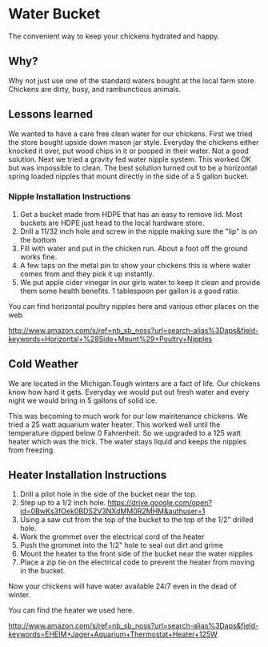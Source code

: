 # Water Bucket #

The convenient way to keep your chickens hydrated and happy.

## Why? ##

Why not just use one of the standard waters bought at the local farm store.
Chickens are dirty, busy, and rambunctious animals.

## Lessons learned ##

We wanted to have a care free clean water for our chickens. First we tried the store bought upside down mason jar style. Everyday the chickens either knocked it over, put wood chips in it or pooped in their water. Not a good solution. Next we tried a gravity fed water nipple system. This worked OK but was impossible to clean. The best solution turned out to be a horizontal spring loaded nipples that mount directly in the side of a 5 gallon bucket.

### Nipple Installation Instructions ###

  1. Get a bucket made from HDPE that has an easy to remove lid. Most buckets are HDPE just head to the local hardware store.
  1. Drill a 11/32 inch hole and screw in the nipple making sure the "lip" is on the bottom
  1. Fill with water and put in the chicken run. About a foot off the ground works fine.
  1. A few taps on the metal pin to show your chickens this is where water comes from and they pick it up instantly.
  1. We put apple cider vinegar in our girls water to keep it clean and provide them some health benefits. 1 tablespoon per gallon is a good ratio.

You can find horizontal poultry nipples here and various other places on the web

http://www.amazon.com/s/ref=nb_sb_noss?url=search-alias%3Daps&field-keywords=Horizontal+%28Side+Mount%29+Poultry+Nipples



## Cold Weather ##
We are located in the Michigan.Tough winters are a fact of life. Our chickens know how hard it gets. Everyday we would put out fresh water and every night we would bring in 5 gallons of solid ice.

This was becoming to much work for our low maintenance chickens. We tried a 25 watt aquarium water heater. This worked well until the temperature dipped below 0 Fahrenheit. So we upgraded to a 125 watt heater which was the trick. The water stays liquid and keeps the nipples from freezing.

## Heater Installation Instructions ##

  1. Drill a pilot hole in the side of the bucket near the top.
  1. Step up to a 1/2 inch hole.
https://drive.google.com/open?id=0BwKs3fOek0BDS2V3NXdMM0R2MHM&authuser=1
  1. Using a saw cut from the top of the bucket to the top of the 1/2" drilled hole.
  1. Work the grommet over the electrical cord of the heater
  1. Push the grommet into the 1/2" hole to seal out dirt and grime
  1. Mount the heater to the front side of the bucket near the water nipples
  1. Place a zip tie on the electrical code to prevent the heater from moving in the bucket.

Now your chickens will have water available 24/7 even in the dead of winter.

You can find the heater we used here.

http://www.amazon.com/s/ref=nb_sb_noss?url=search-alias%3Daps&field-keywords=EHEIM+Jager+Aquarium+Thermostat+Heater+125W